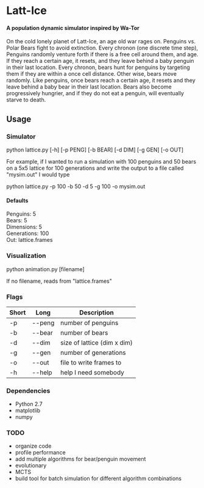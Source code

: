 # Latt-Ice
#### A population dynamic simulator inspired by Wa-Tor
On the cold lonely planet of Latt-Ice, an age old war rages on. Penguins vs. Polar Bears fight to avoid extinction. Every chronon (one discrete time step), Penguins randomly venture forth if there is a free cell around them, and age. If they reach a certain age, it resets, and they leave behind a baby penguin in their last location. Every chronon, bears hunt for penguins by targeting them if they are within a once cell distance. Other wise, bears move randomly. Like penguins, once bears reach a certain age, it resets and they leave behind a baby bear in their last location. Bears also become progressively hungrier, and if they do not eat a penguin, will eventually starve to death.
## Usage
### Simulator
python lattice.py [-h] [-p PENG] [-b BEAR] [-d DIM] [-g GEN] [-o OUT]

For example, if I wanted to run a simulation with 100 penguins and 50 bears on a 5x5 lattice for 100 generations and write the output to a file called "mysim.out" I would type

python lattice.py -p 100 -b 50 -d 5 -g 100 -o mysim.out

#### Defaults
Penguins: 5  
Bears: 5  
Dimensions: 5  
Generations: 100  
Out: lattice.frames  

### Visualization

python animation.py [filename]

If no filename, reads from "lattice.frames"

### Flags

| Short 	| Long          	| Description                              	|
|-------	|---------------	|------------------------------------------	|
| -p    	| --peng         	| number of penguins                      	|
| -b    	| --bear        	| number of bears                          	|
| -d    	| --dim         	| size of lattice (dim x dim)              	|
| -g    	| --gen         	| number of generations                   	|
| -o    	| --out         	| file to write frames to                 	|
| -h    	| --help        	| help I need somebody                     	| 

### Dependencies
  * Python 2.7
  * matplotlib
  * numpy

### TODO
 * organize code 
 * profile performance
 * add multiple algorithms for bear/penguin movement
  * evolutionary 
  * MCTS
 * build tool for batch simulation for different algorithm combinations 
